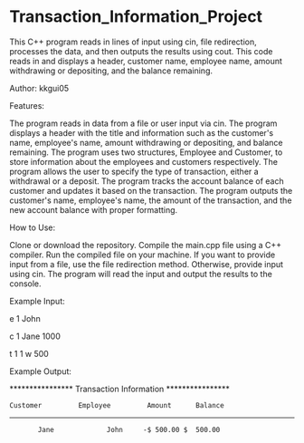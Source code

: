 # Transaction_Information_Project
This C++ program reads in lines of input using cin, file redirection, processes the data, and then outputs the results using cout. This code reads in and displays a header, customer name, employee name, amount withdrawing or depositing, and the balance remaining.

Author: kkgui05

Features:

The program reads in data from a file or user input via cin.
The program displays a header with the title and information such as the customer's name, employee's name, amount withdrawing or depositing, and balance remaining.
The program uses two structures, Employee and Customer, to store information about the employees and customers respectively.
The program allows the user to specify the type of transaction, either a withdrawal or a deposit.
The program tracks the account balance of each customer and updates it based on the transaction.
The program outputs the customer's name, employee's name, the amount of the transaction, and the new account balance with proper formatting.

How to Use: 

Clone or download the repository.
Compile the main.cpp file using a C++ compiler.
Run the compiled file on your machine.
If you want to provide input from a file, use the file redirection method. Otherwise, provide input using cin.
The program will read the input and output the results to the console.

Example Input:

e 1 John

c 1 Jane 1000

t 1 1 w 500

Example Output:

**************** Transaction Information ****************
    
    Customer         Employee         Amount      Balance
_________________________________________________________
           Jane             John     -$ 500.00 $  500.00

